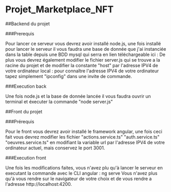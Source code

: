 # Projet_Marketplace_NFT

##Backend du projet

###Prerequis

Pour lancer ce serveur vous devrez avoir installé node.js, une fois installé pour lancer le serveur il vous faudra une base de donnée que j'ai instanciée dans la table depuis une BDD mysql qui serra en lien téléchargeable ici : 
De plus vous devrez également modifier le fichier server.js qui se trouve a la racine du projet et de modifier la constante "host" par l'adresse IPV4 de votre ordinateur local : pour connaître l'adresse IPV4 de votre ordinateur tapez simplement "ipconfig" dans une invite de commande. 

###Execution back

Une fois node.js et la base de donnée lancée il vous faudra ouvrir un terminal et éxecuter la commande "node server.js"

##Front du projet

###Prérequis

Pour le front vous devrez avoir installé le framework angular, une fois ceci fait vous devrez modifier les fichier "actions.service.ts" "auth.service.ts" "oeuvres.service.ts" en modifiant la variable url par l'adresse IPV4 de votre ordinateur actuel, mais conservez le port 3001.

###Execution front

Une fois les modifications faites, vous n'avez plu qu'à lancer le serveur en executant la commande avec le CLI angular : ng serve
Vous n'avez plus qu'à vous rendre sur le navigateur de votre choix et de vous rendre a l'adresse http://localhost:4200.
